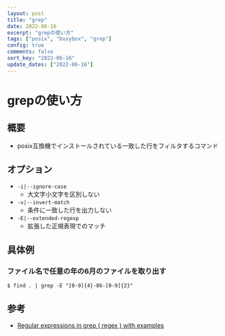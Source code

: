 ```yaml
---
layout: post
title: "grep"
date: 2022-06-16
excerpt: "grepの使い方"
tags: ["posix", "busybox", "grep"]
config: true
comments: false
sort_key: "2022-06-16"
update_dates: ["2022-06-16"]
---
```


# grepの使い方

## 概要
 - posix互換機でインストールされている一致した行をフィルタするコマンド

## オプション
 - `-i|--ignore-case`
   - 大文字小文字を区別しない
 - `-v|--invert-match`
   - 条件に一致した行を出力しない
 - `-E|--extended-regexp`
   - 拡張した正規表現でのマッチ

## 具体例

### ファイル名で任意の年の6月のファイルを取り出す

```console
$ find . | grep -E "[0-9]{4}-06-[0-9]{2}"
```

## 参考
 - [Regular expressions in grep ( regex ) with examples](https://www.cyberciti.biz/faq/grep-regular-expressions/)
